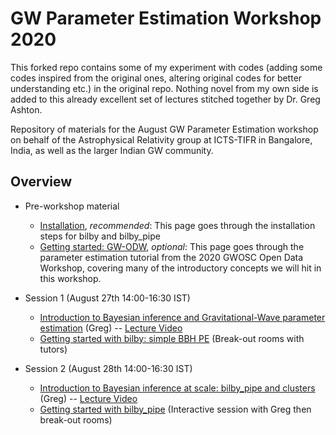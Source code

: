 # GW Parameter Estimation Workshop 2020
This forked repo contains some of my experiment with codes (adding some codes inspired from the original ones, altering original codes for better understanding etc.) in the original repo. Nothing novel from my own side is added to this already excellent set of lectures stitched together by Dr. Greg Ashton.



Repository of materials for the August GW Parameter Estimation workshop on behalf of the Astrophysical Relativity group at ICTS-TIFR in Bangalore, India, as well as the larger Indian GW community.

## Overview
* Pre-workshop material
  * [Installation](pages/installation.md), *recommended*: This page goes through the installation steps for bilby and bilby_pipe 
  * [Getting started: GW-ODW](pages/gwodw.md), *optional*: This page goes through the parameter estimation tutorial from the 2020 GWOSC Open Data Workshop, covering many of the introductory concepts we will hit in this workshop.
  
* Session 1 (August 27th 14:00-16:30 IST)
  * [Introduction to Bayesian inference and Gravitational-Wave parameter estimation](https://github.com/GregoryAshton/GWParameterEstimationWorkshop2020/blob/master/presentations/GWPE_workshop2020_day1.pdf) (Greg) -- [Lecture Video](https://youtu.be/basIiPav4tg)
  * [Getting started with bilby: simple BBH PE](pages/getting-started.md) (Break-out rooms with tutors)
  
* Session 2 (August 28th 14:00-16:30 IST)
  * [Introduction to Bayesian inference at scale: bilby_pipe and clusters](https://github.com/GregoryAshton/GWParameterEstimationWorkshop2020/blob/master/presentations/GWPE_workshop2020_day2.pdf) (Greg) -- [Lecture Video](https://youtu.be/sI3UpA5Ess8)
  * [Getting started with bilby_pipe](pages/getting-started-pipe.md) (Interactive session with Greg then break-out rooms)
